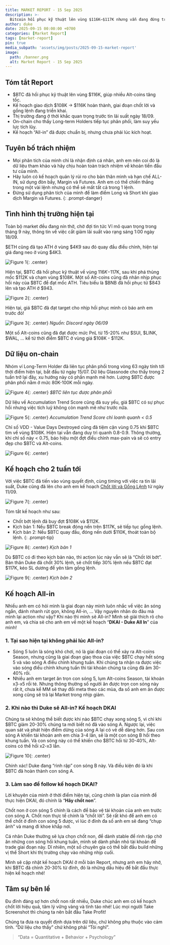 ```yaml
---
title: MARKET REPORT - 15 Sep 2025
description: >-
  Bitcoin hồi phục kỹ thuật lên vùng $116K–$117K nhưng vẫn đang đứng trước ngã rẽ quan trọng khi tin lãi suất sắp công bố. Nhịp từ $108K đã hoàn thành đúng kế hoạch, Alt-coins hưởng lợi mạnh với nhiều mã tăng 15–20%. Tuy nhiên, áp lực phân phối từ Long-term Holders vẫn duy trì, khiến động lực tăng chưa bền. Giữ được $114K–$117K sẽ mở ra cơ hội gồng lệnh tiếp, trong khi đóng nến dưới $110K có thể báo hiệu sóng điều chỉnh sâu hơn. Kế hoạch All-in đang được chuẩn bị, nhưng chưa phải thời điểm.
author: duke
date: 2025-09-15 00:00:00 +0700
categories: [Market Report]
tags: [market-report]
pin: true
media_subpath: 'assets/img/posts/2025-09-15-market-report'
image:
  path: /banner.png
  alt: Market Report - 15 Sep 2025
---
```


## Tóm tắt Report

* $BTC đã hồi phục kỹ thuật lên vùng $116K, giúp nhiều Alt-coins tăng tốc.
* Kế hoạch giao dịch $108K → $116K hoàn thành, giai đoạn chốt lời và gồng lệnh đang triển khai.
* Thị trường đang ở thời khắc quan trọng trước tin lãi suất ngày 18/09.
* On-chain cho thấy Long-term Holders tiếp tục phân phối, làm suy yếu lực tích lũy.
* Kế hoạch “All-in” đã được chuẩn bị, nhưng chưa phải lúc kích hoạt.

## Tuyên bố trách nhiệm
>
* Mọi phân tích của mình chỉ là nhận định cá nhân, anh em nên coi đó là dữ liệu tham khảo và hãy chịu hoàn toàn trách nhiệm về khoản tiền đầu tư của mình.
* Hãy luôn có kế hoạch quản lý rủi ro cho bản thân mình và hạn chế ALL-IN, sử dụng đòn bẩy, Margin và Futures. Anh em có thể chiến thắng trong một vài lệnh nhưng có thể sẽ mất tất cả trong 1 lệnh.
* Đừng sử dụng phân tích của mình để làm điểm Long và Short khi giao dịch Margin và Futures.
{: .prompt-danger}

## Tình hình thị trường hiện tại

Toàn bộ market đều đang nín thở, chờ đợi tin tức Vĩ mô quan trọng trong tháng 9 này, thông tin về việc cắt giảm lãi suất vào rạng sáng 1:00 ngày 18/09.

$ETH cũng đã tạo ATH ở vùng $4K9 sau đó quay đầu điều chỉnh, hiện tại giá đang neo ở vùng $4K3.

![Figure 1](/fig-01.png){: .center}

Hiện tại, $BTC đã hồi phục kỹ thuật về vùng $116K-$117K, sau khi phá thủng mốc $112K và chạm vùng $108K. Một số Alt-coins cũng đã nhân nhịp phục hồi này của $BTC để đạt mốc ATH. Tiêu biểu là $BNB đã hồi phục từ $843 lên và tạo ATH ở $943.

![Figure 2](/fig-02.png){: .center}

Hiện tại, giá $BTC đã đạt target cho nhịp hồi phục mình có báo anh em trước đó!

![Figure 3](/fig-03.png){: .center}
_Nguồn: Discord ngày 06/09_

Một số Alt-coins cũng đã đạt được mức PnL từ 15-20% như $SUI, $LINK, $WAL, … kể từ thời điểm $BTC ở vùng giá $108K - $112K.

## Dữ liệu on-chain

Nhóm ví Long-Term Holder đã liên tục phân phối trong vòng 63 ngày tính tới thời điểm hiện tại, bắt đầu từ ngày 15/07. Dữ liệu Glassnode cho thấy trong 2 tuần trở lại đây, xu hướng này có phần mạnh mẽ hơn. Lượng $BTC được phân phối nằm ở mức 80K-100K mỗi ngày.

![Figure 4](/fig-04.png){: .center}
_$BTC liên tục được phân phối_

Dữ liệu về Accumulation Trend Score cũng đã suy yếu, giá $BTC có sự phục hồi nhưng việc tích luỹ không còn mạnh mẽ như trước nữa.

![Figure 5](/fig-05.png){: .center}
_Accumulation Trend Score chỉ loanh quanh < 0.5_

Chỉ số VDD - Value Days Destroyed cũng đã tiệm cận vùng 0.75 khi $BTC tìm về vùng $108K. Hiện tại vẫn đang duy trì quanh 0.8-0.9. Thông thường, khi chỉ số này < 0.75, báo hiệu một đợt điều chỉnh max-pain và sẽ có entry đẹp cho $BTC và Alt-coins.

![Figure 6](/fig-06.png){: .center}

## Kế hoạch cho 2 tuần tới

Với việc $BTC đã tiến vào vùng quyết định, cùng timing với việc ra tin lãi suất, Duke cũng đã lên cho anh em kế hoạch [Chốt lời và Gồng Lệnh](https://x.com/DukePh8888/status/1966062831129997702) từ ngày 11/09.

![Figure 7](/fig-07.png){: .center}

Tóm tắt kế hoạch như sau:
>
* Chốt bớt lệnh đã buy đợt $108K và $112K.
* Kịch bản 1: Nếu $BTC break đóng nến trên $117K, sẽ tiếp tục gồng lệnh.
* Kịch bản 2: Nếu $BTC quay đầu, đóng nến dưới $110K, thoát toàn bộ lệnh.
{: .prompt-tip}

![Figure 8](/fig-08.png){: .center}
_Kịch bản 1_

Dù $BTC có đi theo kịch bản nào, thì action lúc này vẫn sẽ là “Chốt lời bớt”. Bản thân Duke đã chốt 30% lệnh, sẽ chốt tiếp 30% lệnh nếu $BTC đạt $117K, kéo SL dương để yên tâm gồng lệnh.

![Figure 9](/fig-09.png){: .center}
_Kịch bản 2_

## Kế hoạch All-in

Nhiều anh em có hỏi mình là giai đoạn này mình luôn nhắc về việc ăn sóng ngắn, đánh nhanh rút gọn, không All-in, …
Vậy nguyên nhân do đâu mà mình lại action như vậy? Khi nào thì mình sẽ All-in? Mình sẽ giải thích rõ cho anh em, và chia sẻ cho anh em về một kế hoạch “**DKAI - Duke All In**” của mình!

### 1. Tại sao hiện tại không phải lúc All-in?

* Sóng 5 luôn là sóng khó chơi, nó là giai đoạn có thể xảy ra Alt-coins Season, nhưng cũng là giai đoạn giao thoa của việc $BTC chạy hết sóng 5 và vào sóng A điều chỉnh khung tuần. Khi chúng ta nhận ra được việc vào sóng điều chỉnh khung tuần thì tài khoản chúng ta cũng đã âm 30-40% rồi.
* Nhiều anh em target ăn trọn con sóng 5, lụm Alt-coins Season, tài khoản x3-x5 rồi té. Nhưng thông thường số người ăn được trọn con sóng này rất ít, chưa kể MM sẽ thay đổi meta theo các mùa, đa số anh em ăn được xong cũng sẽ trả lại Market trong nhịp giảm.

### 2. Khi nào thì Duke sẽ All-in? Kế hoạch DKAI

Chúng ta sẽ không thể biết được khi nào $BTC chạy xong sóng 5, vì chỉ khi $BTC giảm 20-30% chúng ta mới biết nó đã vào sóng A. Ngược lại, việc quan sát và phát hiện điểm dừng của sóng A lại có vẻ dễ dàng hơn. Sau con sóng A khiến tài khoản anh em chia 3-4 lần, sẽ là một con sóng B hồi theo khung tuần. Và con sóng này có thể khiến cho $BTC hồi từ 30-40%, Alt-coins có thể hồi x2-x3 lần.

![Figure 10](/fig-10.png){: .center}

Chính xác! Duke đang “rình rập” con sóng B này. Và điều kiện đó là khi $BTC đã hoàn thành con sóng A.

### 3. Làm sao để follow kế hoạch DKAI?

Lời khuyên của mình ở thời điểm hiện tại, cũng chính là plan của mình để thực hiện DKAI, đó chính là “**Hãy chốt non**”.

Chốt non ở con sóng 5 chính là cách để bảo vệ tài khoản của anh em trước con sóng A. Chốt non thực tế chính là “chốt lời”. Sẽ rất khó để anh em có thể chốt ở đỉnh con sóng 5 được, vì lúc ở đỉnh đa số anh em sẽ đang “chụp ảnh” và mang đi khoe khắp nơi.

Cá nhân Duke thường sẽ lựa chọn chốt non, để dành stable để rình rập chờ ăn những con sóng hồi khung tuần, mình sẽ dành phần nhỏ tài khoản để trade giai đoạn này. Dĩ nhiên, một số chuyên gia có thể bắt đầu build những vị thế Short khi thị trường chạy vào những nhịp cuối.

Mình sẽ cập nhật kế hoạch DKAI ở mỗi bản Report, nhưng anh em hãy nhớ, khi $BTC đã chỉnh 20-30% từ đỉnh, đó là những dấu hiệu để bắt đầu thực hiện kế hoạch nhé!

## Tâm sự bên lề

Đu đỉnh đáng sợ hơn chốt non rất nhiều, Duke chúc anh em có kế hoạch chốt lời hiệu quả, tâm lý vững vàng và tỉnh táo nhé! Lúc mọi người Take Screenshot thì chúng ta nên bắt đầu Take Profit!

Chúng ta đưa ra quyết định dựa trên dữ liệu, chứ không phụ thuộc vào cảm tính. “Dữ liệu cho thấy” chứ không phải “Tôi nghĩ”.

> “Data = Quantitative + Behavior + Psychology”